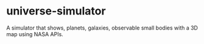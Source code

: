 # universe-simulator
A simulator that shows, planets, galaxies, observable small bodies with a 3D map using NASA APIs.
